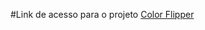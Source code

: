 #Link de acesso para o projeto
<a href="https://color-flipper-black-delta.vercel.app" target="_blank">Color Flipper</a>
